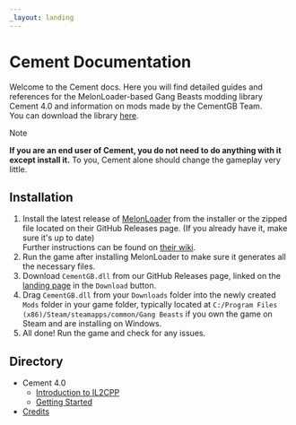 ```yaml
---
_layout: landing
---
```


# Cement Documentation

Welcome to the Cement docs. Here you will find detailed guides and references for the MelonLoader-based Gang Beasts modding library Cement 4.0 and information on mods made by the CementGB Team.  
You can download the library [here](../).

> [!NOTE]
> **If you are an end user of Cement, you do not need to do anything with it except install it.** To you, Cement alone should change the gameplay very little.

## Installation

1. Install the latest release of [MelonLoader](https://github.com/LavaGang/MelonLoader/releases/latest/) from the installer or the zipped file located on their GitHub Releases page. (If you already have it, make sure it's up to date)  
Further instructions can be found on [their wiki](https://melonwiki.xyz/#/).
2. Run the game after installing MelonLoader to make sure it generates all the necessary files.
3. Download `CementGB.dll` from our GitHub Releases page, linked on the [landing page](../) in the `Download` button.
4. Drag `CementGB.dll` from your `Downloads` folder into the newly created `Mods` folder in your game folder, typically located at `C:/Program Files (x86)/Steam/steamapps/common/Gang Beasts` if you own the game on Steam and are installing on Windows.
5. All done! Run the game and check for any issues.

## Directory

- Cement 4.0
  - [Introduction to IL2CPP](guides/introduction-to-il2cpp.md)
  - [Getting Started](guides/getting-started.md)
- [Credits](guides/credits.md)
